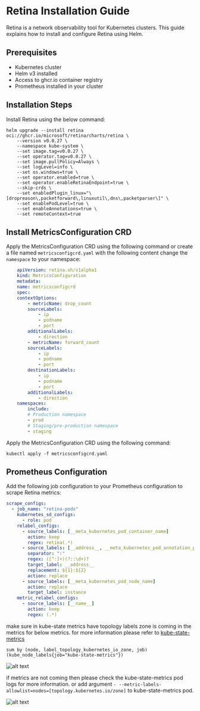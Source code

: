 # Retina Installation Guide

Retina is a network observability tool for Kubernetes clusters. This guide explains how to install and configure Retina using Helm.

## Prerequisites

- Kubernetes cluster
- Helm v3 installed
- Access to ghcr.io container registry
- Prometheus installed in your cluster

## Installation Steps

Install Retina using the below command:

```shell
helm upgrade --install retina oci://ghcr.io/microsoft/retina/charts/retina \
    --version v0.0.27 \
    --namespace kube-system \
    --set image.tag=v0.0.27 \
    --set operator.tag=v0.0.27 \
    --set image.pullPolicy=Always \
    --set logLevel=info \
    --set os.windows=true \
    --set operator.enabled=true \
    --set operator.enableRetinaEndpoint=true \
    --skip-crds \
    --set enabledPlugin_linux="\[dropreason\,packetforward\,linuxutil\,dns\,packetparser\]" \
    --set enablePodLevel=true \
    --set enableAnnotations=true \
    --set remoteContext=true
```

## Install MetricsConfiguration CRD

Apply the MetricsConfiguration CRD using the following command or create a file named `metricsconfigcrd.yaml` with the following content change the `namespace` to your namespace:

```yaml
    apiVersion: retina.sh/v1alpha1
    kind: MetricsConfiguration
    metadata:
    name: metricsconfigcrd
    spec:
    contextOptions:
        - metricName: drop_count
        sourceLabels:
            - ip
            - podname
            - port
        additionalLabels:
            - direction
        - metricName: forward_count
        sourceLabels:
            - ip
            - podname
            - port
        destinationLabels:
            - ip
            - podname
            - port
        additionalLabels:
            - direction
    namespaces:
        include:
        # Production namespace
        - prod
        # Staging/pre-production namespace  
        - staging
```

Apply the MetricsConfiguration CRD using the following command:

```shell
kubectl apply -f metricsconfigcrd.yaml
```

## Prometheus Configuration

Add the following job configuration to your Prometheus configuration to scrape Retina metrics:

```yaml
scrape_configs:
  - job_name: "retina-pods"
    kubernetes_sd_configs:
      - role: pod
    relabel_configs:
      - source_labels: [__meta_kubernetes_pod_container_name]
        action: keep
        regex: retina(.*)
      - source_labels: [__address__, __meta_kubernetes_pod_annotation_prometheus_io_port]
        separator: ":"
        regex: ([^:]+)(?::\d+)?
        target_label: __address__
        replacement: ${1}:${2}
        action: replace
      - source_labels: [__meta_kubernetes_pod_node_name]
        action: replace
        target_label: instance
    metric_relabel_configs:
      - source_labels: [__name__]
        action: keep
        regex: (.*)
```
make sure in kube-state metrics have topology labels zone is coming in the metrics for below metrics. for more information please refer to [kube-state-metrics](https://github.com/kubernetes/kube-state-metrics)

```
sum by (node, label_topology_kubernetes_io_zone, job) (kube_node_labels{job="kube-state-metrics"})
```
![alt text](image.png)

if metrics are not coming then please check the kube-state-metrics pod logs for more information. or add argument `- --metric-labels-allowlist=nodes=[topology.kubernetes.io/zone]` to kube-state-metrics pod.

![alt text](image-1.png)

